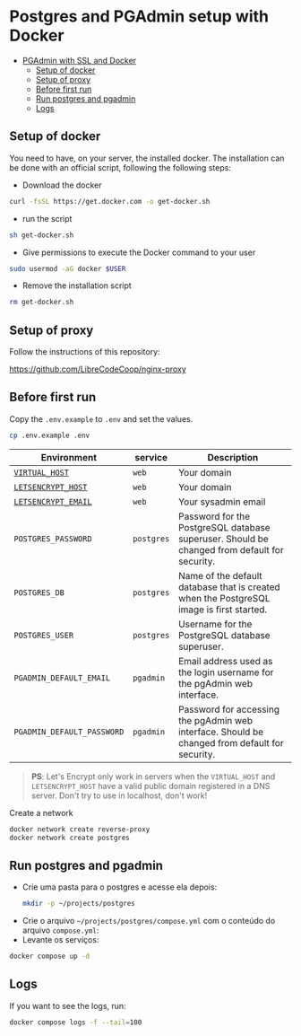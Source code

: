 # Postgres and PGAdmin setup with Docker

- [PGAdmin with SSL and Docker](#pgadmin-with-ssl-and-docker)
  - [Setup of docker](#setup-of-docker)
  - [Setup of proxy](#setup-of-proxy)
  - [Before first run](#before-first-run)
  - [Run postgres and pgadmin](#run-postgres-and-pgadmin)
  - [Logs](#logs)

## Setup of docker

You need to have, on your server, the installed docker. The installation can be done with an official script, following the following steps:
- Download the docker
```bash
curl -fsSL https://get.docker.com -o get-docker.sh
```
- run the script
```bash
sh get-docker.sh
```
- Give permissions to execute the Docker command to your user
```bash
sudo usermod -aG docker $USER
```
- Remove the installation script
```bash
rm get-docker.sh
```

## Setup of proxy

Follow the instructions of this repository:

https://github.com/LibreCodeCoop/nginx-proxy

## Before first run

Copy the `.env.example` to `.env` and set the values.

```bash
cp .env.example .env
```

| Environment | service | Description |
|-------------|---------|-------|
| [`VIRTUAL_HOST`](https://github.com/nginx-proxy/nginx-proxy#usage) | `web` | Your domain |
| [`LETSENCRYPT_HOST`](https://github.com/nginx-proxy/docker-letsencrypt-nginx-proxy-companion/blob/master/docs/Basic-usage.md#step-3---proxyed-containers) | `web` | Your domain |
| [`LETSENCRYPT_EMAIL`](https://github.com/nginx-proxy/docker-letsencrypt-nginx-proxy-companion/blob/master/docs/Let's-Encrypt-and-ACME.md#contact-address) | `web` | Your sysadmin email |
| `POSTGRES_PASSWORD` | `postgres` | Password for the PostgreSQL database superuser. Should be changed from default for security. |
| `POSTGRES_DB` | `postgres` | Name of the default database that is created when the PostgreSQL image is first started. |
| `POSTGRES_USER` | `postgres` | Username for the PostgreSQL database superuser. |
| `PGADMIN_DEFAULT_EMAIL` | `pgadmin` | Email address used as the login username for the pgAdmin web interface. |
| `PGADMIN_DEFAULT_PASSWORD` | `pgadmin` | Password for accessing the pgAdmin web interface. Should be changed from default for security. |


> **PS**: Let's Encrypt only work in servers when the `VIRTUAL_HOST` and `LETSENCRYPT_HOST` have a valid public domain registered in a DNS server. Don't try to use in localhost, don't work!

Create a network 

```bash
docker network create reverse-proxy
docker network create postgres
```

## Run postgres and pgadmin

* Crie uma pasta para o postgres e acesse ela depois:
  ```bash
  mkdir -p ~/projects/postgres
  ```
* Crie o arquivo `~/projects/postgres/compose.yml` com o conteúdo do arquivo `compose.yml`:
* Levante os serviços:
```bash
docker compose up -d

```

## Logs

If you want to see the logs, run:

```bash
docker compose logs -f --tail=100
```

